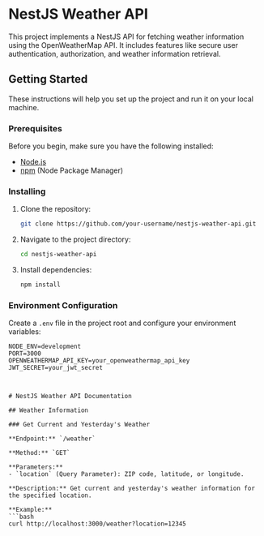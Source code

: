 # NestJS Weather API

This project implements a NestJS API for fetching weather information using the OpenWeatherMap API. It includes features like secure user authentication, authorization, and weather information retrieval.

## Getting Started

These instructions will help you set up the project and run it on your local machine.

### Prerequisites

Before you begin, make sure you have the following installed:

- [Node.js](https://nodejs.org/)
- [npm](https://www.npmjs.com/) (Node Package Manager)

### Installing

1. Clone the repository:

    ```bash
    git clone https://github.com/your-username/nestjs-weather-api.git
    ```

2. Navigate to the project directory:

    ```bash
    cd nestjs-weather-api
    ```

3. Install dependencies:

    ```bash
    npm install
    ```

### Environment Configuration

Create a `.env` file in the project root and configure your environment variables:

```env
NODE_ENV=development
PORT=3000
OPENWEATHERMAP_API_KEY=your_openweathermap_api_key
JWT_SECRET=your_jwt_secret



# NestJS Weather API Documentation

## Weather Information

### Get Current and Yesterday's Weather

**Endpoint:** `/weather`

**Method:** `GET`

**Parameters:**
- `location` (Query Parameter): ZIP code, latitude, or longitude.

**Description:** Get current and yesterday's weather information for the specified location.

**Example:**
```bash
curl http://localhost:3000/weather?location=12345

